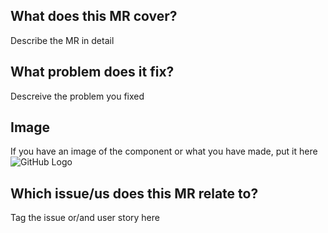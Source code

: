 ## What does this MR cover?

Describe the MR in detail

## What problem does it fix?

Descreive the problem you fixed

## Image

If you have an image of the component or what you have made, put it here
![GitHub Logo](/images/logo.png)

## Which issue/us does this MR relate to?

Tag the issue or/and user story here
